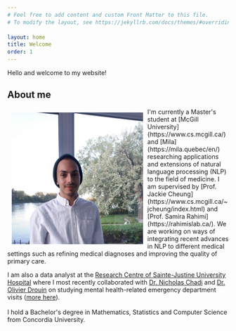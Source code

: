 ```yaml
---
# Feel free to add content and custom Front Matter to this file.
# To modify the layout, see https://jekyllrb.com/docs/themes/#overriding-theme-defaults

layout: home
title: Welcome
order: 1
---
```


Hello and welcome to my website! 

## About me
<img style="float:left;width:auto;height:300px;margin:10px" src="cspino.png"/>
I'm currently a Master's student at [McGill University](https://www.cs.mcgill.ca/) and [Mila](https://mila.quebec/en/) researching applications and extensions of natural language processing (NLP) to the field of medicine. I am supervised by [Prof. Jackie Cheung](https://www.cs.mcgill.ca/~jcheung/index.html) and [Prof. Samira Rahimi](https://rahimislab.ca/). We are working on ways of integrating recent advances in NLP to different medical settings such as refining medical diagnoses and improving the quality of primary care.

I am also a data analyst at the [Research Centre of Sainte-Justine University Hospital](https://research.chusj.org/en/Home) where I most recently collaborated with [Dr. Nicholas Chadi](https://nicholaschadi.com/) and [Dr. Olivier Drouin](https://www.chusj.org/Bio?id=8ee23644-25f9-4390-9283-4e487766971b&lang=en) on studying mental health-related emergency department visits ([more here](https://pubmed.ncbi.nlm.nih.gov/34462192/#affiliation-2)).
<br>
<br>
I hold a Bachelor's degree in Mathematics, Statistics and Computer Science from Concordia University.